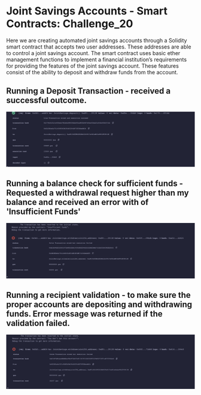 # Joint Savings Accounts - Smart Contracts: Challenge_20

Here we are creating automated joint savings accounts through a Solidity smart contract that accepts two user addresses. These addresses are able to control a joint savings account. The smart contract uses basic ether management functions to implement a financial institution’s requirements for providing the features of the joint savings account. These features consist of the ability to deposit and withdraw funds from the account.

## Running a Deposit Transaction - received a successful outcome. 

![Deposit_Success](Deposit_Success.png)

## Running a balance check for sufficient funds - Requested a withdrawal request higher than my balance and received an error with of 'Insufficient Funds'

![Insufficient_Funds](Insufficient_Funds.png)

## Running a recipient validation - to make sure the proper accounts are depositing and withdrawing funds. Error message was returned if the validation failed. 

![Recipient_Validation](Recipient_Validation.png)